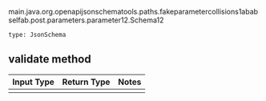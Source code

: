 main.java.org.openapijsonschematools.paths.fakeparametercollisions1ababselfab.post.parameters.parameter12.Schema12
```
type: JsonSchema
```

## validate method
Input Type | Return Type | Notes
------------ | ------------- | -------------
 |  |
